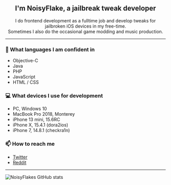 <h2 align="center">I'm NoisyFlake, a jailbreak tweak developer</h2>
<p align="center">I do frontend development as a fulltime job and develop tweaks for jailbroken iOS devices in my free-time.<br>Sometimes I also do the occasional game modding and music production.</p>

---

### 📘 What languages I am confident in
- Objective-C
- Java
- PHP
- JavaScript
- HTML / CSS

### 💻 What devices I use for development
- PC, Windows 10
- MacBook Pro  2018, Monterey
- iPhone 13 mini, 15.6RC
- iPhone X, 15.4.1 (dora2ios)
- iPhone 7, 14.8.1 (checkra1n)

### 📫 How to reach me
- [Twitter](https://twitter.com/NoisyFlake)
- [Reddit](https://reddit.com/u/NoisyFlake)

---

![NoisyFlakes GitHub stats](https://github-readme-stats.vercel.app/api?username=NoisyFlake&show_icons=true&theme=radical&count_private=true&bg_color=00000000)

